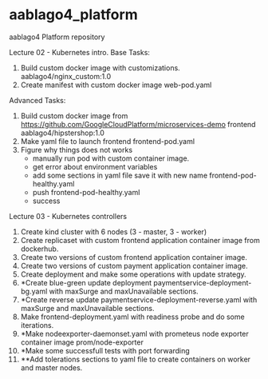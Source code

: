 # aablago4_platform
aablago4 Platform repository

Lecture 02 - Kubernetes intro.
Base Tasks:
1. Build custom docker image with customizations.
   aablago4/nginx_custom:1.0
2. Create manifest with custom docker image
    web-pod.yaml

Advanced Tasks:
1. Build custom docker image from https://github.com/GoogleCloudPlatform/microservices-demo frontend
   aablago4/hipstershop:1.0
2. Make yaml file to launch frontend
   frontend-pod.yaml
3. Figure why things does not works
    - manually run pod with custom container image.
    - get error about environment variables
    - add some sections in yaml file save it with new name frontend-pod-healthy.yaml
    - push frontend-pod-healthy.yaml
    - success

Lecture 03 - Kubernetes controllers
1. Create kind cluster with 6 nodes (3 - master, 3 - worker)
2. Create replicaset with custom frontend application container image from dockerhub.
3. Create two versions of custom frontend application container image.
4. Create two versions of custom payment application container image.
5. Create deployment and make some operations with update strategy.
6. *Create blue-green update deployment paymentservice-deployment-bg.yaml with maxSurge and maxUnavailable sections.
7. *Create reverse update paymentservice-deployment-reverse.yaml with maxSurge and maxUnavailable sections.
8. Make frontend-deployment.yaml with readiness probe and do some iterations.
9. *Make nodeexporter-daemonset.yaml with prometeus node exporter container image prom/node-exporter
10. *Make some successfull tests with port forwarding
11. **Add tolerations sections to yaml file to create containers on worker and master nodes.